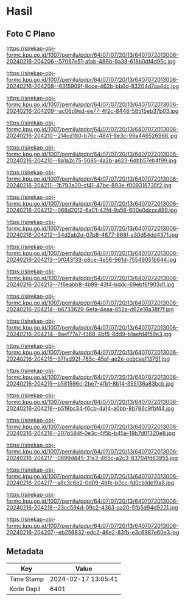 # Hasil

## Foto C Plano

https://sirekap-obj-formc.kpu.go.id/1007/pemilu/pdpr/64/07/07/20/13/6407072013006-20240216-204206--57067e51-afab-489b-9a38-618b0df4d95c.jpg

https://sirekap-obj-formc.kpu.go.id/1007/pemilu/pdpr/64/07/07/20/13/6407072013006-20240216-204208--6315909f-9cce-462b-bb0d-83204d7aa4dc.jpg

https://sirekap-obj-formc.kpu.go.id/1007/pemilu/pdpr/64/07/07/20/13/6407072013006-20240216-204209--ac06d9ed-ee77-4f2c-8448-58515eb37b03.jpg

https://sirekap-obj-formc.kpu.go.id/1007/pemilu/pdpr/64/07/07/20/13/6407072013006-20240216-204210--214cd180-b76c-4841-8e3c-99a446526966.jpg

https://sirekap-obj-formc.kpu.go.id/1007/pemilu/pdpr/64/07/07/20/13/6407072013006-20240216-204210--8a1a2c75-5085-4a2b-a623-6dbb57eb4f99.jpg

https://sirekap-obj-formc.kpu.go.id/1007/pemilu/pdpr/64/07/07/20/13/6407072013006-20240216-204211--1b793a20-cf41-47be-893e-f009316735f2.jpg

https://sirekap-obj-formc.kpu.go.id/1007/pemilu/pdpr/64/07/07/20/13/6407072013006-20240216-204212--066d2012-6a01-42fd-9a56-600e0dccc499.jpg

https://sirekap-obj-formc.kpu.go.id/1007/pemilu/pdpr/64/07/07/20/13/6407072013006-20240216-204212--34d2ab2d-07b8-4877-868f-a30d54dd4371.jpg

https://sirekap-obj-formc.kpu.go.id/1007/pemilu/pdpr/64/07/07/20/13/6407072013006-20240216-204213--0f043f33-e8ce-4e56-961d-75549051b644.jpg

https://sirekap-obj-formc.kpu.go.id/1007/pemilu/pdpr/64/07/07/20/13/6407072013006-20240216-204213--7f6eabb8-4b99-43f4-bddc-69ebf6f903d1.jpg

https://sirekap-obj-formc.kpu.go.id/1007/pemilu/pdpr/64/07/07/20/13/6407072013006-20240216-204214--b6733629-6efa-4eaa-852a-d62e18a38f7f.jpg

https://sirekap-obj-formc.kpu.go.id/1007/pemilu/pdpr/64/07/07/20/13/6407072013006-20240216-204214--8aef77a7-f368-4bf5-8dd9-b1aefd4f59e3.jpg

https://sirekap-obj-formc.kpu.go.id/1007/pemilu/pdpr/64/07/07/20/13/6407072013006-20240216-204215--97fad92f-785c-45af-ae2e-eebcaa113751.jpg

https://sirekap-obj-formc.kpu.go.id/1007/pemilu/pdpr/64/07/07/20/13/6407072013006-20240216-204215--b581596c-2be7-4fb1-8b14-355136a83bcb.jpg

https://sirekap-obj-formc.kpu.go.id/1007/pemilu/pdpr/64/07/07/20/13/6407072013006-20240216-204216--b519bc34-f6cb-4a14-a0bb-8b786c9fbf44.jpg

https://sirekap-obj-formc.kpu.go.id/1007/pemilu/pdpr/64/07/07/20/13/6407072013006-20240216-204216--207b584f-0e3c-4f5b-b45a-19b7d01320e8.jpg

https://sirekap-obj-formc.kpu.go.id/1007/pemilu/pdpr/64/07/07/20/13/6407072013006-20240216-204217--0899d445-31e3-465c-a2c3-83704fd63955.jpg

https://sirekap-obj-formc.kpu.go.id/1007/pemilu/pdpr/64/07/07/20/13/6407072013006-20240216-204217--a8c3c6e2-0d09-46fe-b0cc-fd0cb1de19a8.jpg

https://sirekap-obj-formc.kpu.go.id/1007/pemilu/pdpr/64/07/07/20/13/6407072013006-20240216-204218--23cc594d-09c2-4363-aa20-5fb5d94d9221.jpg

https://sirekap-obj-formc.kpu.go.id/1007/pemilu/pdpr/64/07/07/20/13/6407072013006-20240216-204207--eb256832-edc2-46e2-83fb-e3c6987e60e3.jpg


## Metadata

| Key        | Value               |
| ---------- | ------------------- |
| Time Stamp | 2024-02-17 13:05:41 |
| Kode Dapil | 6401                |



